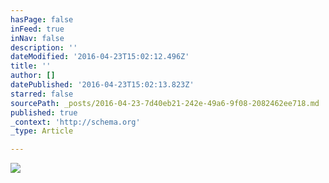 ```yaml
---
hasPage: false
inFeed: true
inNav: false
description: ''
dateModified: '2016-04-23T15:02:12.496Z'
title: ''
author: []
datePublished: '2016-04-23T15:02:13.823Z'
starred: false
sourcePath: _posts/2016-04-23-7d40eb21-242e-49a6-9f08-2082462ee718.md
published: true
_context: 'http://schema.org'
_type: Article

---
```

![](https://the-grid-user-content.s3-us-west-2.amazonaws.com/6c1617e9-0d49-4093-baec-27636b56c5e2.jpg)